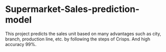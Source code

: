 # Supermarket-Sales-prediction-model
This project predicts the sales unit based on many advantages such as city, branch, production line, etc. by following the steps of Crisps. And high accuracy 99%.
